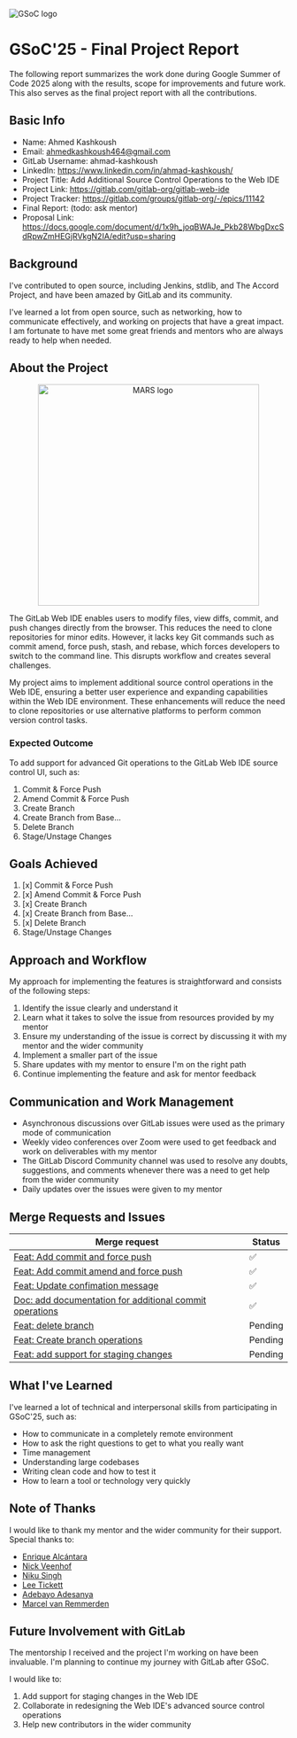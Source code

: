 ![GSoC logo](https://user-images.githubusercontent.com/77677278/130192540-6af44626-154e-4a42-b0e1-ae2537008d81.png)

# GSoC'25 - Final Project Report

The following report summarizes the work done during Google Summer of Code 2025 along with the results, scope for improvements and future work. This also serves as the final project report with all the contributions.


## Basic Info

- Name: Ahmed Kashkoush
- Email: ahmedkashkoush464@gmail.com
- GitLab Username: ahmad-kashkoush
- LinkedIn: https://www.linkedin.com/in/ahmad-kashkoush/
- Project Title: Add Additional Source Control Operations to the Web IDE
- Project Link: https://gitlab.com/gitlab-org/gitlab-web-ide
- Project Tracker: https://gitlab.com/groups/gitlab-org/-/epics/11142
- Final Report: (todo: ask mentor)
- Proposal Link: https://docs.google.com/document/d/1x9h_joqBWAJe_Pkb28WbgDxcSdRpwZmHEGjRVkgN2IA/edit?usp=sharing

  
## Background


I've contributed to open source, including Jenkins, stdlib, and The Accord Project, and have been amazed by GitLab and its community.

I've learned a lot from open source, such as networking, how to communicate effectively, and working on projects that have a great impact. I am fortunate to have met some great friends and mentors who are always ready to help when needed.

## About the Project 

<div align="center">
    <img src="https://cdn.cookielaw.org/logos/aa14a5c8-79e3-442a-8177-464ad850b19d/e46c1d0d-1f66-481f-bc06-5427671431da/253e6fee-c4c0-4b60-bc35-79cdae5dda32/gitlab-logo-100.png" width="400" alt="MARS logo">
</div>


The GitLab Web IDE enables users to modify files, view diffs, commit, and push changes directly from the browser. This reduces the need to clone repositories for minor edits. However, it lacks key Git commands such as commit amend, force push, stash, and rebase, which forces developers to switch to the command line. This disrupts workflow and creates several challenges.

My project aims to implement additional source control operations in the Web IDE, ensuring a better user experience and expanding capabilities within the Web IDE environment. These enhancements will reduce the need to clone repositories or use alternative platforms to perform common version control tasks.


### Expected Outcome
To add support for advanced Git operations to the GitLab Web IDE source control UI, such as:
1. Commit & Force Push
2. Amend Commit & Force Push
3. Create Branch
4. Create Branch from Base...
5. Delete Branch
6. Stage/Unstage Changes


## Goals Achieved

1. [x] Commit & Force Push
2. [x] Amend Commit & Force Push
3. [x] Create Branch
4. [x] Create Branch from Base...
5. [x] Delete Branch
6. Stage/Unstage Changes

## Approach and Workflow


My approach for implementing the features is straightforward and consists of the following steps:
1. Identify the issue clearly and understand it
2. Learn what it takes to solve the issue from resources provided by my mentor
3. Ensure my understanding of the issue is correct by discussing it with my mentor and the wider community
4. Implement a smaller part of the issue
5. Share updates with my mentor to ensure I'm on the right path
6. Continue implementing the feature and ask for mentor feedback


## Communication and Work Management
- Asynchronous discussions over GitLab issues were used as the primary mode of communication
- Weekly video conferences over Zoom were used to get feedback and work on deliverables with my mentor
- The GitLab Discord Community channel was used to resolve any doubts, suggestions, and comments whenever there was a need to get help from the wider community
- Daily updates over the issues were given to my mentor


## Merge Requests and Issues

| Merge request                                                                                                           | Status  |
| ----------------------------------------------------------------------------------------------------------------------- | ------- |
| [Feat: Add commit and force push](https://gitlab.com/gitlab-org/gitlab-web-ide/-/merge_requests/497)                    | ✅       |
| [Feat: Add commit amend and force push](https://gitlab.com/gitlab-org/gitlab-web-ide/-/merge_requests/507)              | ✅       |
| [Feat: Update confimation message](https://gitlab.com/gitlab-org/gitlab-web-ide/-/merge_requests/540)                   | ✅       |
| [Doc: add documentation for additional commit operations](https://gitlab.com/gitlab-org/gitlab/-/merge_requests/196036) | ✅       |
| [Feat: delete branch](https://gitlab.com/gitlab-org/gitlab-web-ide/-/merge_requests/539)                                | Pending |
| [Feat: Create branch operations](https://gitlab.com/gitlab-org/gitlab-web-ide/-/merge_requests/534)                     | Pending |
| [Feat: add support for staging changes](https://gitlab.com/gitlab-org/gitlab-web-ide/-/merge_requests/523)              | Pending |
## What I've Learned

I've learned a lot of technical and interpersonal skills from participating in GSoC'25, such as:

- How to communicate in a completely remote environment
- How to ask the right questions to get to what you really want
- Time management
- Understanding large codebases
- Writing clean code and how to test it
- How to learn a tool or technology very quickly



## Note of Thanks

I would like to thank my mentor and the wider community for their support. Special thanks to:
- [Enrique Alcántara](https://gitlab.com/ealcantara)
- [Nick Veenhof](https://gitlab.com/nick_vh)
- [Niku Singh](https://gitlab.com/NIKU-SINGH)
- [Lee Tickett](https://gitlab.com/leetickett-gitlab)
- [Adebayo Adesanya](https://gitlab.com/adebayo_a)
- [Marcel van Remmerden](https://gitlab.com/mvanremmerden)



## Future Involvement with GitLab

The mentorship I received and the project I'm working on have been invaluable. I'm planning to continue my journey with GitLab after GSoC.

I would like to:
1. Add support for staging changes in the Web IDE
2. Collaborate in redesigning the Web IDE's advanced source control operations
3. Help new contributors in the wider community


